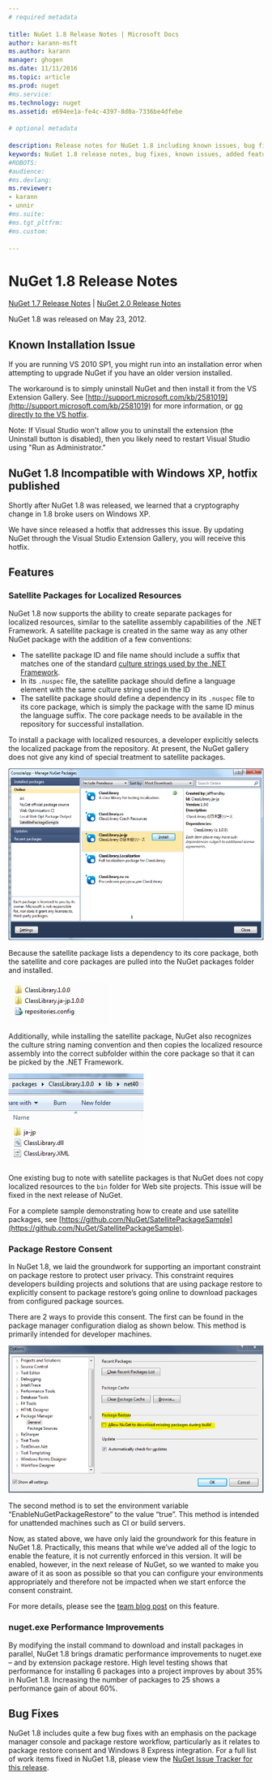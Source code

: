 ```yaml
---
# required metadata

title: NuGet 1.8 Release Notes | Microsoft Docs
author: karann-msft
ms.author: karann
manager: ghogen
ms.date: 11/11/2016
ms.topic: article
ms.prod: nuget
#ms.service:
ms.technology: nuget
ms.assetid: e694ee1a-fe4c-4397-8d0a-7336be4dfebe

# optional metadata

description: Release notes for NuGet 1.8 including known issues, bug fixes, added features, and DCRs.
keywords: NuGet 1.8 release notes, bug fixes, known issues, added features, DCRs
#ROBOTS:
#audience:
#ms.devlang:
ms.reviewer:
- karann
- unnir
#ms.suite:
#ms.tgt_pltfrm:
#ms.custom:

---
```



# NuGet 1.8 Release Notes

[NuGet 1.7 Release Notes](../release-notes/nuget-1.7.md) | [NuGet 2.0 Release Notes](../release-notes/nuget-2.0.md)

NuGet 1.8 was released on May 23, 2012.

## Known Installation Issue
If you are running VS 2010 SP1, you might run into an installation error when attempting to upgrade
NuGet if you have an older version installed.

The workaround is to simply uninstall NuGet and then install it from the VS Extension Gallery.  See
[http://support.microsoft.com/kb/2581019](http://support.microsoft.com/kb/2581019) for more information, or [go directly to the VS hotfix](http://bit.ly/vsixcertfix).

Note: If Visual Studio won't allow you to uninstall the extension (the Uninstall button is disabled),
then you likely need to restart Visual Studio using "Run as Administrator."

## NuGet 1.8 Incompatible with Windows XP, hotfix published

Shortly after NuGet 1.8 was released, we learned that a cryptography change in 1.8 broke users on Windows XP.

We have since released a hotfix that addresses this issue.  By updating NuGet through the Visual Studio Extension Gallery, you will receive this hotfix.

## Features

### Satellite Packages for Localized Resources
NuGet 1.8 now supports the ability to create separate packages for localized resources, similar to the satellite assembly capabilities of the .NET Framework.  A satellite package is created in the same way as any other NuGet package with the addition of a few conventions:

* The satellite package ID and file name should include a suffix that matches one of the standard [culture strings used by the .NET Framework](http://msdn.microsoft.com/goglobal/bb896001.aspx).
* In its `.nuspec` file, the satellite package should define a language element with the same culture string used in the ID
* The satellite package should define a dependency in its `.nuspec` file to its core package, which is simply the package with the same ID minus the language suffix.  The core package needs to be available in the repository for successful installation.

To install a package with localized resources, a developer explicitly selects the localized package from the repository. At present, the NuGet gallery does not give any kind of special treatment to satellite packages.

![Package manager dialog with localized pacakges](./media/dlg-w-loc-packs.png)

Because the satellite package lists a dependency to its core package, both the satellite and core packages are pulled into the NuGet packages folder and installed.

![Packages folder with localized packages](./media/fldr-loc-packs.png)

Additionally, while installing the satellite package, NuGet also recognizes the culture string naming convention and then copies the localized resource assembly into the correct subfolder within the core package so that it can be picked by the .NET Framework.

![Core package folder with copied resource folder](./media/fldr-copied-loc.png)

One existing bug to note with satellite packages is that NuGet does not copy localized resources to the `bin` folder for Web site projects.  This issue will be fixed in the next release of NuGet.

For a complete sample demonstrating how to create and use satellite packages, see [https://github.com/NuGet/SatellitePackageSample](https://github.com/NuGet/SatellitePackageSample).

### Package Restore Consent
In NuGet 1.8, we laid the groundwork for supporting an important constraint on package restore to protect user privacy. This constraint requires developers building projects and solutions that are using package restore to explicitly consent to package restore’s going online to download packages from configured package sources.

There are 2 ways to provide this consent. The first can be found in the package manager configuration dialog as shown below.  This method is primarily intended for developer machines.

![Package manager configuration dialog](./media/pr-consent-configdlg.png)

The second method is to set the environment variable “EnableNuGetPackageRestore” to the value “true”.  This method is intended for unattended machines such as CI or build servers.

Now, as stated above, we have only laid the groundwork for this feature in NuGet 1.8.  Practically, this means that while we’ve added all of the logic to enable the feature, it is not currently enforced in this version. It will be enabled, however, in the next release of NuGet, so we wanted to make you aware of it as soon as possible so that you can configure your environments appropriately and therefore not be impacted when we start enforce the consent constraint.

For more details, please see the [team blog post](http://blog.nuget.org/20120518/package-restore-and-consent.html) on this feature.

### nuget.exe Performance Improvements
By modifying the install command to download and install packages in parallel, NuGet 1.8 brings dramatic performance improvements to nuget.exe – and by extension package restore.  High level testing shows that performance for installing 6 packages into a project improves by about 35% in NuGet 1.8.  Increasing the number of packages to 25 shows a performance gain of about 60%.

## Bug Fixes
NuGet 1.8 includes quite a few bug fixes with an emphasis on the package manager console and package restore workflow, particularly as it relates to package restore consent and Windows 8 Express integration.
For a full list of work items fixed in NuGet 1.8, please view the [NuGet Issue Tracker for this release](http://nuget.codeplex.com/workitem/list/advanced?keyword=&status=Closed&type=All&priority=All&release=NuGet%201.8&assignedTo=All&component=All&sortField=Votes&sortDirection=Descending&page=0).
